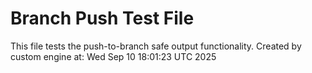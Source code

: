 # Branch Push Test File
This file tests the push-to-branch safe output functionality.
Created by custom engine at: Wed Sep 10 18:01:23 UTC 2025
